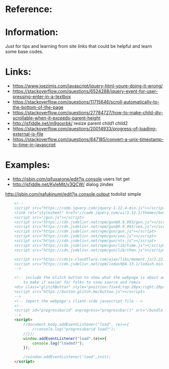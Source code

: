 # Reference:

# Information:
 Just for tips and learning from site links that could be helpful and learn some base codes.

# Links:
 * https://www.joezimjs.com/javascript/jquery-html-youre-doing-it-wrong/
 * https://stackoverflow.com/questions/6524288/jquery-event-for-user-pressing-enter-in-a-textbox
 * https://stackoverflow.com/questions/11715646/scroll-automatically-to-the-bottom-of-the-page
 * https://stackoverflow.com/questions/27784727/how-to-make-child-div-scrollable-when-it-exceeds-parent-height
 * http://jsfiddle.net/m9goxrbk/ resize parent child1 child2
 * https://stackoverflow.com/questions/20014933/progress-of-loading-external-js-file
 * https://stackoverflow.com/questions/847185/convert-a-unix-timestamp-to-time-in-javascript


 


# Examples:
 * http://jsbin.com/qifuxarone/edit?js,console users list get
 * http://jsfiddle.net/KyleMit/v3QCW/ dialog zindex

 http://jsbin.com/nafukinumi/edit?js,console,output todolist simple

```html
    <!--
    <script src="https://code.jquery.com/jquery-1.12.4.min.js"></script>
    <link rel="stylesheet" href="//code.jquery.com/ui/1.12.1/themes/base/jquery-ui.css">
    <script src="/gun.js"></script>
    <script src="https://cdn.jsdelivr.net/npm/gun@0.9.993/gun.js"></script>
    <script src="https://cdn.jsdelivr.net/npm/gun@0.9.993/sea.js"></script>
    <script src="https://cdn.jsdelivr.net/npm/gun/gun.js"></script>
    <script src="https://cdn.jsdelivr.net/npm/gun/sea.js"></script>
    <script src="https://cdn.jsdelivr.net/npm/gun/nts.js"></script>
    <script src="https://cdn.jsdelivr.net/npm/gun/lib/time.js"></script>
    <script src="https://cdn.jsdelivr.net/npm/gun/lib/then.js"></script>

    <script src="https://cdnjs.cloudflare.com/ajax/libs/moment.js/2.22.1/moment.min.js"></script>
    <script src="https://cdn.jsdelivr.net/npm/lodash@4.13.1/lodash.min.js"></script>
    -->
```


```html
    <!-- include the Glitch button to show what the webpage is about and
        to make it easier for folks to view source and remix 
    <div class="glitchButton" style="position:fixed;top:20px;right:20px;"></div>
    <script src="https://button.glitch.me/button.js"></script>
    -->
    <!-- import the webpage's client-side javascript file -->
    <!--
    <script id="progressbarid" onprogress="progressbar()" src="/bundle.js"></script>
    -->
    <script>
        //document.body.addEventListener("load", (e)=>{
            //console.log("progressbarid load?");
        //});
        window.addEventListener("load",(e)=>{
            console.log("loaded?");
        });

        //window.addEventListener('load',init);
    </script>
```
 